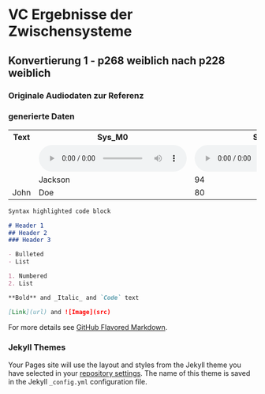 # VC Ergebnisse der Zwischensysteme

## Konvertierung 1 - p268 weiblich nach p228 weiblich

### Originale Audiodaten zur Referenz

### generierte Daten

<table style="width:100%">
  <tr>
    <th>Text</th>
    <th>Sys_M0</th> 
    <th>Sys_M1</th>
    <th>Sys_M2</th>
    <th>Sys_P0</th>
    <th>Sys_P1</th>
    <th>Sys_P2</th>
  </tr>
  <tr>
    <td></td>
    <td><audio controls><source src="./data/audio/sysm0/p268_p228/p268_p228_005_gen.wav" type="audio/wav">Your browser does not support the audio element.</audio> </td>
    <td><audio controls><source src="./data/audio/sysm1/p268_p228/p268_p228_005_gen.wav" type="audio/wav">Your browser does not support the audio element.</audio> </td>
    <td><audio controls><source src="./data/audio/sysm2/p268_p228/p268_p228_005_gen.wav" type="audio/wav">Your browser does not support the audio element.</audio> </td>
    <td><audio controls><source src="./data/audio/sysp0/p268_p228/p268_p228_005_gen.wav" type="audio/wav">Your browser does not support the audio element.</audio> </td>
    <td><audio controls><source src="./data/audio/sysp1/p268_p228/p268_p228_005_gen.wav" type="audio/wav">Your browser does not support the audio element.</audio> </td>
    </td>
  </tr>
  <tr>
    <td></td>
    <td>Jackson</td>
    <td>94</td>
  </tr>
  <tr>
    <td>John</td>
    <td>Doe</td>
    <td>80</td>
  </tr>
</table>

```markdown
Syntax highlighted code block

# Header 1
## Header 2
### Header 3

- Bulleted
- List

1. Numbered
2. List

**Bold** and _Italic_ and `Code` text

[Link](url) and ![Image](src)
```

For more details see [GitHub Flavored Markdown](https://guides.github.com/features/mastering-markdown/).

### Jekyll Themes

Your Pages site will use the layout and styles from the Jekyll theme you have selected in your [repository settings](https://github.com/AntonBuzik/evaluation_thesis/settings/pages). The name of this theme is saved in the Jekyll `_config.yml` configuration file.

